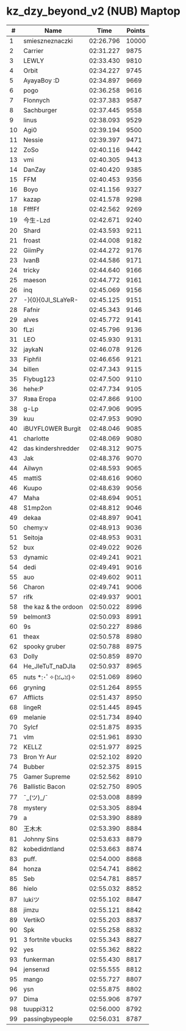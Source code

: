 # kz_dzy_beyond_v2 (NUB) Maptop

|  # | Name | Time | Points |
|-------------- | -------------- | -------------- | -------------- | 
| 1 | smieszneznaczki | 02:26.796 | 10000 | 
| 2 | Carrier | 02:31.227 | 9875 | 
| 3 | LEWLY | 02:33.430 | 9810 | 
| 4 | Orbit | 02:34.227 | 9745 | 
| 5 | AyayaBoy :D | 02:34.897 | 9669 | 
| 6 | pogo | 02:36.258 | 9616 | 
| 7 | Flonnych | 02:37.383 | 9587 | 
| 8 | Sachburger | 02:37.445 | 9558 | 
| 9 | linus | 02:38.093 | 9529 | 
| 10 | Agi0 | 02:39.194 | 9500 | 
| 11 | Nessie | 02:39.397 | 9471 | 
| 12 | ZoSo | 02:40.116 | 9442 | 
| 13 | vmi | 02:40.305 | 9413 | 
| 14 | DanZay | 02:40.420 | 9385 | 
| 15 | FFM | 02:40.453 | 9356 | 
| 16 | Boyo | 02:41.156 | 9327 | 
| 17 | kazap | 02:41.578 | 9298 | 
| 18 | FfffFf | 02:42.562 | 9269 | 
| 19 | 今生-Lzd | 02:42.671 | 9240 | 
| 20 | Shard | 02:43.593 | 9211 | 
| 21 | froast | 02:44.008 | 9182 | 
| 22 | GiimPy | 02:44.272 | 9176 | 
| 23 | IvanB | 02:44.586 | 9171 | 
| 24 | tricky | 02:44.640 | 9166 | 
| 25 | maeson | 02:44.772 | 9161 | 
| 26 | inq | 02:45.069 | 9156 | 
| 27 | -}{0}{0JI_SLaYeR- | 02:45.125 | 9151 | 
| 28 | Fafnir | 02:45.343 | 9146 | 
| 29 | alves | 02:45.772 | 9141 | 
| 30 | fLzi | 02:45.796 | 9136 | 
| 31 | LEO | 02:45.930 | 9131 | 
| 32 | jaykaN | 02:46.078 | 9126 | 
| 33 | Fiphfil | 02:46.656 | 9121 | 
| 34 | billen | 02:47.343 | 9115 | 
| 35 | Flybug123 | 02:47.500 | 9110 | 
| 36 | hehe:P | 02:47.734 | 9105 | 
| 37 | Язва Егора | 02:47.866 | 9100 | 
| 38 | g-Lp | 02:47.906 | 9095 | 
| 39 | kuu | 02:47.953 | 9090 | 
| 40 | iBUYFL0WER Burgit | 02:48.046 | 9085 | 
| 41 | charlotte | 02:48.069 | 9080 | 
| 42 | das kindershredder | 02:48.312 | 9075 | 
| 43 | Jak | 02:48.376 | 9070 | 
| 44 | Ailwyn | 02:48.593 | 9065 | 
| 45 | mattiS | 02:48.616 | 9060 | 
| 46 | Kuupo | 02:48.639 | 9056 | 
| 47 | Maha | 02:48.694 | 9051 | 
| 48 | S1mp2on | 02:48.812 | 9046 | 
| 49 | dekaa | 02:48.897 | 9041 | 
| 50 | chemy:v | 02:48.913 | 9036 | 
| 51 | Seitoja | 02:48.953 | 9031 | 
| 52 | bux | 02:49.022 | 9026 | 
| 53 | dynamic | 02:49.241 | 9021 | 
| 54 | dedi | 02:49.491 | 9016 | 
| 55 | auo | 02:49.602 | 9011 | 
| 56 | Charon | 02:49.741 | 9006 | 
| 57 | rifk | 02:49.937 | 9001 | 
| 58 | the kaz & the ordoon | 02:50.022 | 8996 | 
| 59 | belmont3 | 02:50.093 | 8991 | 
| 60 | 9s | 02:50.227 | 8986 | 
| 61 | theax | 02:50.578 | 8980 | 
| 62 | spooky gruber | 02:50.788 | 8975 | 
| 63 | Dolly | 02:50.859 | 8970 | 
| 64 | He_JleTuT_naDJla | 02:50.937 | 8965 | 
| 65 | nuts *:･ﾟ✧(ꈍᴗꈍ)✧ | 02:51.069 | 8960 | 
| 66 | gryning | 02:51.264 | 8955 | 
| 67 | Afflicts | 02:51.437 | 8950 | 
| 68 | lingeR | 02:51.445 | 8945 | 
| 69 | melanie | 02:51.734 | 8940 | 
| 70 | Sylcf | 02:51.875 | 8935 | 
| 71 | vlm | 02:51.961 | 8930 | 
| 72 | KELLZ | 02:51.977 | 8925 | 
| 73 | Bron Yr Aur | 02:52.102 | 8920 | 
| 74 | Bubber | 02:52.375 | 8915 | 
| 75 | Gamer Supreme | 02:52.562 | 8910 | 
| 76 | Ballistic Bacon | 02:52.750 | 8905 | 
| 77 | ¯\_(ツ)_/¯ | 02:53.008 | 8899 | 
| 78 | mystery | 02:53.305 | 8894 | 
| 79 | a | 02:53.390 | 8889 | 
| 80 | 王木木 | 02:53.390 | 8884 | 
| 81 | Johnny Sins | 02:53.633 | 8879 | 
| 82 | kobedidntland | 02:53.663 | 8874 | 
| 83 | puff. | 02:54.000 | 8868 | 
| 84 | honza | 02:54.741 | 8862 | 
| 85 | Seb | 02:54.781 | 8857 | 
| 86 | hielo | 02:55.032 | 8852 | 
| 87 | lukiツ | 02:55.102 | 8847 | 
| 88 | jimzu | 02:55.121 | 8842 | 
| 89 | VertikO | 02:55.203 | 8837 | 
| 90 | Spk | 02:55.258 | 8832 | 
| 91 | 3 fortnite vbucks | 02:55.343 | 8827 | 
| 92 | yes | 02:55.362 | 8822 | 
| 93 | funkerman | 02:55.430 | 8817 | 
| 94 | jensenxd | 02:55.555 | 8812 | 
| 95 | mango | 02:55.727 | 8807 | 
| 96 | ysn | 02:55.875 | 8802 | 
| 97 | Dima | 02:55.906 | 8797 | 
| 98 | tuuppi312 | 02:56.000 | 8792 | 
| 99 | passingbypeople | 02:56.031 | 8787 | 

